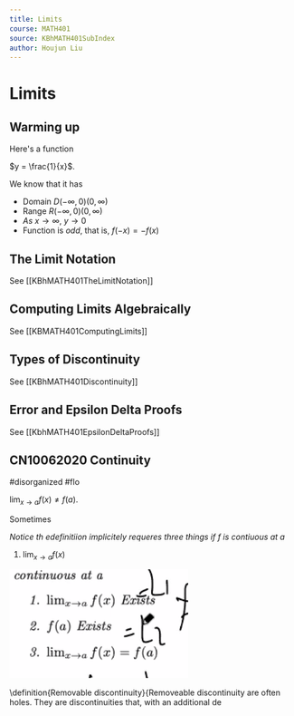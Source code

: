 ```yaml
---
title: Limits
course: MATH401
source: KBhMATH401SubIndex
author: Houjun Liu
---
```


# Limits
## Warming up
Here's a function

$y = \frac{1}{x}$. 

We know that it has

* Domain $D (-\infty, 0)(0, \infty)$
* Range $R (-\infty, 0)(0, \infty)$
* $As\ x\to\infty,\ y\to0$
* Function is *odd*, that is, $f(-x) = -f(x)$

## The Limit Notation
See [[KBhMATH401TheLimitNotation]]

## Computing Limits Algebraically
See [[KBMATH401ComputingLimits]]

## Types of Discontinuity
See [[KBhMATH401Discontinuity]]

## Error and Epsilon Delta Proofs
See [[KbhMATH401EpsilonDeltaProofs]]

## CN10062020 Continuity
#disorganized #flo 

$\lim_{x \to a} f(x) \neq f(a)$.

Sometimes 

*Notice th edefinitiion implicitely requeres three things if f is contiuous at a*

1. $\lim_{x\to a} f(x)$

![threestepslimit.png](threestepslimit.png)

\definition{Removable discontinuity}{Removeable discontinuity are often holes. They are discontinuities that, with an additional de
